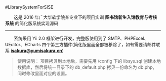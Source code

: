#LibrarySystemForSISE

　　这是 2016 年广大华软学院某专业下的项目实训 **图书馆新生入馆教育与考核系统** 的简化版系统实现源码

---
　　系统采用 Yii 2.0 框架进行开发，完整版使用到了 SMTP、PHPExcel、UEditor、ECharts 四个第三方插件(简化版里面全部被移除了，如有需要请邮件联系 **isakura@yumisakura.cn**)
  
>使用说明：
>项目拷贝到本地后，需要先用 /config 下的 libsys.sql 创建本地数据库，然后将统一目录下的 db_default.php 拷贝一份命名为 db.php，同时修改里面对应的设置。